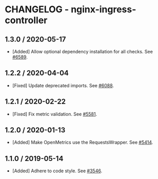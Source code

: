 # CHANGELOG - nginx-ingress-controller

## 1.3.0 / 2020-05-17

* [Added] Allow optional dependency installation for all checks. See [#6589](https://github.com/DataDog/integrations-core/pull/6589).

## 1.2.2 / 2020-04-04

* [Fixed] Update deprecated imports. See [#6088](https://github.com/DataDog/integrations-core/pull/6088).

## 1.2.1 / 2020-02-22

* [Fixed] Fix metric validation. See [#5581](https://github.com/DataDog/integrations-core/pull/5581).

## 1.2.0 / 2020-01-13

* [Added] Make OpenMetrics use the RequestsWrapper. See [#5414](https://github.com/DataDog/integrations-core/pull/5414).

## 1.1.0 / 2019-05-14

* [Added] Adhere to code style. See [#3546](https://github.com/DataDog/integrations-core/pull/3546).

